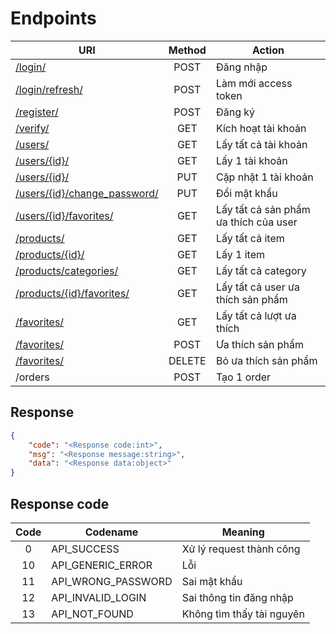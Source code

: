 Endpoints
=========

| URI                                                | Method | Action                                |
| -------------------------------------------------- | :----: | ------------------------------------- |
| [/login/](login.md)                                |  POST  | Đăng nhập                             |
| [/login/refresh/](login-refresh.md)                |  POST  | Làm mới access token                  |
| [/register/](register.md)                          |  POST  | Đăng ký                               |
| [/verify/](verify.md)                              |  GET   | Kích hoạt tài khoản                   |
| [/users/](users.md)                                |  GET   | Lấy tất cả tài khoản                  |
| [/users/{id}/](user.md)                            |  GET   | Lấy 1 tài khoản                       |
| [/users/{id}/](user.md)                            |  PUT   | Cập nhật 1 tài khoản                  |
| [/users/{id}/change_password/](change-password.md) |  PUT   | Đổi mật khẩu                          |
| [/users/{id}/favorites/](favorite-products.md)     |  GET   | Lấy tất cả sản phẩm ưa thích của user |
| [/products/](products.md)                          |  GET   | Lấy tất cả item                       |
| [/products/{id}/](product.md)                      |  GET   | Lấy 1 item                            |
| [/products/categories/](categories.md)             |  GET   | Lấy tất cả category                   |
| [/products/{id}/favorites/](favorited-users.md)    |  GET   | Lấy tất cả user ưa thích sản phẩm     |
| [/favorites/](favorite.md)                         |  GET   | Lấy tất cả lượt ưa thích              |
| [/favorites/](favorite.md)                         |  POST  | Ưa thích sản phẩm                     |
| [/favorites/](favorite.md)                         | DELETE | Bỏ ưa thích sản phẩm                  |
| /orders                                            |  POST  | Tạo 1 order                           |

## Response

```json
{
    "code": "<Response code:int>",
    "msg": "<Response message:string>",
    "data": "<Response data:object>"
}
```

## Response code

| Code  | Codename           | Meaning                   |
| :---: | ------------------ | ------------------------- |
|   0   | API_SUCCESS        | Xử lý request thành công  |
|  10   | API_GENERIC_ERROR  | Lỗi                       |
|  11   | API_WRONG_PASSWORD | Sai mật khẩu              |
|  12   | API_INVALID_LOGIN  | Sai thông tin đăng nhập   |
|  13   | API_NOT_FOUND      | Không tìm thấy tài nguyên |
